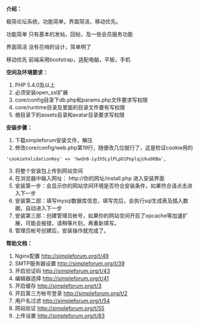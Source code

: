 **介绍：**

极简论坛系统，功能简单，界面简洁，移动优先。

功能简单
只有基本的发帖，回帖，及一些会员服务功能

界面简洁
没有花哨的设计，简单明了

移动优先
前端采用bootstrap，适配电脑，平板，手机

**空间及环境要求：**

1. PHP 5.4.0及以上
2. 必须安装open_ssl扩展
3. core/config目录下db.php和params.php文件要求写权限
4. core/runtime目录及里面的目录文件要有写权限
5. 根目录下的assets目录和avatar目录要求写权限

**安装步骤：**

1. 下载simpleforum安装文件，解压
2. 修改core/config/web.php第19行，随便改几位就行了，这是检证cookie用的
 ```
 'cookieValidationKey' => 'hwdn8-iyIh5LylPLpD1PoplqjUka98Ba',
 ```
3. 将整个安装包上传到网站空间
4. 在浏览器中输入网址： http://你的网址/install.php  进入安装界面
5. 安装第一步：会显示你的网站空间环境是否符合安装条件，如果符合请点击进入下一步
6. 安装第二部：填写mysql数据库信息，填写完后，会执行sql生成表及插入数据，自动进入下一步
7. 安装第三部：创建管理员帐号，如果你的网站空间开启了opcache等加速扩展，可能会报错，请稍等片刻，再重新填写。
8. 管理员帐号创建后，安装操作就完成了。

**帮助文档：**

1. Nginx配置 http://simpleforum.org/t/49
2. SMTP服务器设置 http://simpleforum.org/t/39
3. 开启验证码 http://simpleforum.org/t/43
4. 编辑器选择 http://simpleforum.org/t/41
5. 开启缓存 http://simpleforum.org/t/3
6. 开启第三方帐号登录 http://simpleforum.org/t/2
7. 用户名过滤 http://simpleforum.org/t/54
8. 网站验证 http://simpleforum.org/t/55
9. 上传设置 http://simpleforum.org/t/83
